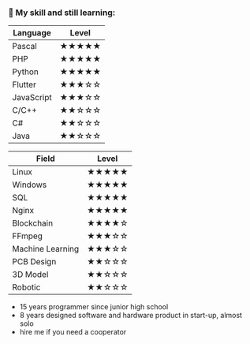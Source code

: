 ### 🌱 My skill and still learning:  

|  Language   | Level      |  
|  ----       | ----       |  
| Pascal      | ★★★★★ |  
| PHP         | ★★★★★ |  
| Python      | ★★★★★ |  
| Flutter     | ★★★☆☆ | 
| JavaScript  | ★★★☆☆ | 
| C/C++       | ★★☆☆☆ |  
| C#          | ★★☆☆☆ |  
| Java        | ★★☆☆☆ | 

|  Field   | Level |  
|  ----    | ----  |  
| Linux    | ★★★★★ |  
| Windows  | ★★★★★ |  
| SQL      | ★★★★★ |  
| Nginx    | ★★★★★ |  
| Blockchain       | ★★★★☆ |  
| FFmpeg           | ★★★☆☆ |  
| Machine Learning | ★★★☆☆ |  
| PCB Design       | ★★☆☆☆ |  
| 3D Model         | ★★☆☆☆ |  
| Robotic          | ★★☆☆☆ |  

- 15 years programmer since junior high school
- 8 years designed software and hardware product in start-up, almost solo
- hire me if you need a cooperator
